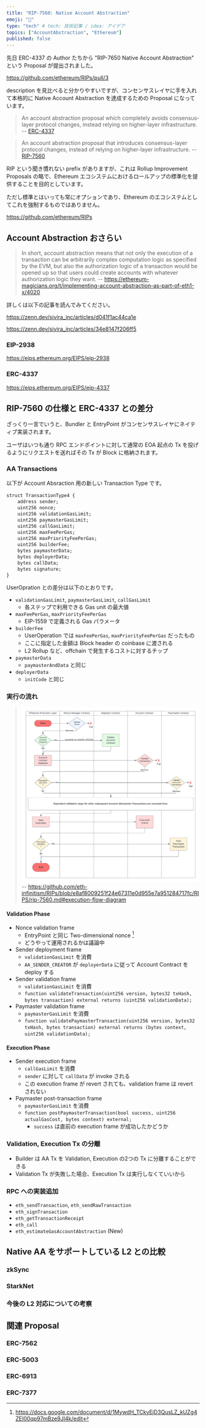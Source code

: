 ```yaml
---
title: "RIP-7560: Native Account Abstraction"
emoji: "👛"
type: "tech" # tech: 技術記事 / idea: アイデア
topics: ["AccountAbstraction", "Ethereum"]
published: false
---
```


先日 ERC-4337 の Author たちから "RIP-7650 Native Account Abstraction" という Proposal が提出されました。

https://github.com/ethereum/RIPs/pull/3

description を見比べると分かりやすいですが、コンセンサスレイヤに手を入れて本格的に Native Account Abstraction を達成するための Proposal になっています。

> An account abstraction proposal which completely avoids consensus-layer protocol changes, instead relying on higher-layer infrastructure.
> -- [ERC-4337](https://eips.ethereum.org/EIPS/eip-4337)

> An account abstraction proposal that introduces consensus-layer protocol changes, instead of relying on higher-layer infrastructure.
> -- [RIP-7560](https://github.com/eth-infinitism/RIPs/blob/e8af8009251f24e67311e0d955e7a951284717fc/RIPS/rip-7560.md)

RIP という聞き慣れない prefix がありますが、これは Rollup Improvement Proposals の略で、Ethereum エコシステムにおけるロールアップの標準化を提供することを目的としています。

ただし標準とはいっても常にオプションであり、Ethereum のエコシステムとしてこれを強制するものではありません。

https://github.com/ethereum/RIPs

## Account Abstraction おさらい
> In short, account abstraction means that not only the execution of a transaction can be arbitrarily complex computation logic as specified by the EVM, but also the authorization logic of a transaction would be opened up so that users could create accounts with whatever authorization logic they want.
> -- https://ethereum-magicians.org/t/implementing-account-abstraction-as-part-of-eth1-x/4020

詳しくは以下の記事を読んでみてください。

https://zenn.dev/sivira_inc/articles/d041f1ac44ca1e

https://zenn.dev/sivira_inc/articles/34e8147f206ff5

### EIP-2938
https://eips.ethereum.org/EIPS/eip-2938

### ERC-4337
https://eips.ethereum.org/EIPS/eip-4337

## RIP-7560 の仕様と ERC-4337 との差分
ざっくり一言でいうと、Bundler と EntryPoint がコンセンサスレイヤにネイティブ実装されます。

ユーザはいつも通り RPC エンドポイントに対して通常の EOA 起点の Tx を投げるようにリクエストを送ればその Tx が Block に格納されます。

### AA Transactions
以下が Account Absraction 用の新しい Transaction Type です。
```solidity
struct TransactionType4 {
    address sender;
    uint256 nonce;
    uint256 validationGasLimit;
    uint256 paymasterGasLimit;
    uint256 callGasLimit;
    uint256 maxFeePerGas;
    uint256 maxPriorityFeePerGas;
    uint256 builderFee;
    bytes paymasterData;
    bytes deployerData;
    bytes callData;
    bytes signature;
}
```

UserOpration との差分は以下のとおりです。

* `validationGasLimit`, `paymasterGasLimit`, `callGasLimit`
  * 各ステップで利用できる Gas unit の最大値
* `maxFeePerGas`, `maxPriorityFeePerGas`
  * EIP-1559 で定義される Gas パラメータ
* `builderFee`
  * UserOperation では `maxFeePerGas`, `maxPriorityFeePerGas` だったもの
  * ここに指定した金額は Block header の coinbase に渡される
  * L2 Rollup など、offchain で発生するコストに対するチップ
* `paymasterData`
  * `paymasterAndData` と同じ
* `deployerData`
  * `initCode` と同じ

### 実行の流れ
> ![Flow diagram](/images/540723258483eb/flow_diagram.png)
> -- https://github.com/eth-infinitism/RIPs/blob/e8af8009251f24e67311e0d955e7a951284717fc/RIPS/rip-7560.md#execution-flow-diagram

#### Validation Phase
* Nonce validation frame
  * EntryPoint と同じ Two-dimensional nonce [^two-dimensional-nonce]
  * どうやって運用されるかは議論中
* Sender deployment frame
  * `validationGasLimit` を消費
  * `AA_SENDER_CREATOR` が `deployerData` に従って Account Contract を deploy する
* Sender validation frame
  * `validationGasLimit` を消費
  * `function validateTransaction(uint256 version, bytes32 txHash, bytes transaction) external returns (uint256 validationData);`
* Paymaster validation frame
  * `paymasterGasLimit` を消費
  * `function validatePaymasterTransaction(uint256 version, bytes32 txHash, bytes transaction) external returns (bytes context, uint256 validationData);`

[^two-dimensional-nonce]: https://docs.google.com/document/d/1MywdH_TCkyEjD3QusLZ_kUZg4ZEI00qp97mBze9JI4k/edit

#### Execution Phase
* Sender execution frame
  * `callGasLimit` を消費
  * `sender` に対して `callData` が invoke される
  * この execution frame が revert されても、validation frame は revert されない
* Paymaster post-transaction frame
  * `paymasterGasLimit` を消費
  * `function postPaymasterTransaction(bool success, uint256 actualGasCost, bytes context) external;`
    * `success` は直前の execution frame が成功したかどうか

### Validation, Execution Tx の分離
* Builder は AA Tx を Validation, Execution の2つの Tx に分離することができる
* Validation Tx が失敗した場合、Execution Tx は実行しなくていいから

### RPC への実装追加
* `eth_sendTransaction`, `eth_sendRawTransaction`
* `eth_signTransaction`
* `eth_getTransactionReceipt`
* `eth_call`
* `eth_estimateGasAccountAbstraction` (New)

## Native AA をサポートしている L2 との比較
### zkSync

### StarkNet

### 今後の L2 対応についての考察

## 関連 Proposal
### ERC-7562

### ERC-5003

### ERC-6913

### ERC-7377
